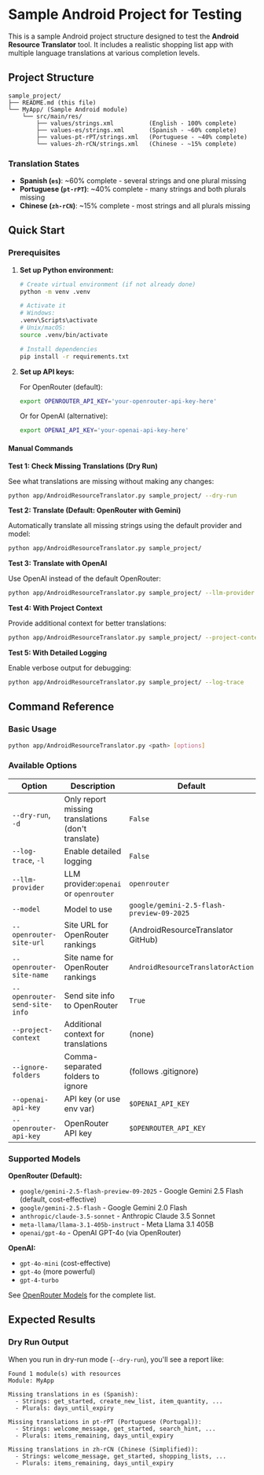 # Sample Android Project for Testing

This is a sample Android project structure designed to test the **Android Resource Translator** tool. It includes a realistic shopping list app with multiple language translations at various completion levels.

## Project Structure

```
sample_project/
├── README.md (this file)
└── MyApp/ (Sample Android module)
    └── src/main/res/
        ├── values/strings.xml          (English - 100% complete)
        ├── values-es/strings.xml       (Spanish - ~60% complete)
        ├── values-pt-rPT/strings.xml   (Portuguese - ~40% complete)
        └── values-zh-rCN/strings.xml   (Chinese - ~15% complete)
```

### Translation States

- **Spanish (`es`)**: ~60% complete - several strings and one plural missing
- **Portuguese (`pt-rPT`)**: ~40% complete - many strings and both plurals missing
- **Chinese (`zh-rCN`)**: ~15% complete - most strings and all plurals missing

## Quick Start

### Prerequisites

1. **Set up Python environment:**

   ```bash
   # Create virtual environment (if not already done)
   python -m venv .venv

   # Activate it
   # Windows:
   .venv\Scripts\activate
   # Unix/macOS:
   source .venv/bin/activate

   # Install dependencies
   pip install -r requirements.txt
   ```
2. **Set up API keys:**

   For OpenRouter (default):

   ```bash
   export OPENROUTER_API_KEY='your-openrouter-api-key-here'
   ```

   Or for OpenAI (alternative):

   ```bash
   export OPENAI_API_KEY='your-openai-api-key-here'
   ```

#### Manual Commands

**Test 1: Check Missing Translations (Dry Run)**

See what translations are missing without making any changes:

```bash
python app/AndroidResourceTranslator.py sample_project/ --dry-run
```

**Test 2: Translate (Default: OpenRouter with Gemini)**

Automatically translate all missing strings using the default provider and model:

```bash
python app/AndroidResourceTranslator.py sample_project/
```

**Test 3: Translate with OpenAI**

Use OpenAI instead of the default OpenRouter:

```bash
python app/AndroidResourceTranslator.py sample_project/ --llm-provider openai --model gpt-4o-mini
```

**Test 4: With Project Context**

Provide additional context for better translations:

```bash
python app/AndroidResourceTranslator.py sample_project/ --project-context "A shopping list mobile application for groceries and household items"
```

**Test 5: With Detailed Logging**

Enable verbose output for debugging:

```bash
python app/AndroidResourceTranslator.py sample_project/ --log-trace
```

## Command Reference

### Basic Usage

```bash
python app/AndroidResourceTranslator.py <path> [options]
```

### Available Options

| Option                              | Description                               | Default                                     |
| ----------------------------------- | ----------------------------------------- | ------------------------------------------- |
| `--dry-run`, `-d`               | Only report missing translations (don't translate) | `False`                              |
| `--log-trace`, `-l`             | Enable detailed logging                   | `False`                                   |
| `--llm-provider`                  | LLM provider:`openai` or `openrouter` | `openrouter`                              |
| `--model`                         | Model to use                              | `google/gemini-2.5-flash-preview-09-2025` |
| `--openrouter-site-url`           | Site URL for OpenRouter rankings          | (AndroidResourceTranslator GitHub)          |
| `--openrouter-site-name`          | Site name for OpenRouter rankings         | `AndroidResourceTranslatorAction`         |
| `--openrouter-send-site-info`     | Send site info to OpenRouter              | `True`                                    |
| `--project-context`               | Additional context for translations       | (none)                                      |
| `--ignore-folders`                | Comma-separated folders to ignore         | (follows .gitignore)                        |
| `--openai-api-key`                | API key (or use env var)                  | `$OPENAI_API_KEY`                         |
| `--openrouter-api-key`            | OpenRouter API key                        | `$OPENROUTER_API_KEY`                     |

### Supported Models

**OpenRouter (Default):**

- `google/gemini-2.5-flash-preview-09-2025` - Google Gemini 2.5 Flash (default, cost-effective)
- `google/gemini-2.5-flash` - Google Gemini 2.0 Flash
- `anthropic/claude-3.5-sonnet` - Anthropic Claude 3.5 Sonnet
- `meta-llama/llama-3.1-405b-instruct` - Meta Llama 3.1 405B
- `openai/gpt-4o` - OpenAI GPT-4o (via OpenRouter)

**OpenAI:**

- `gpt-4o-mini` (cost-effective)
- `gpt-4o` (more powerful)
- `gpt-4-turbo`

See [OpenRouter Models](https://openrouter.ai/docs/models) for the complete list.

## Expected Results

### Dry Run Output

When you run in dry-run mode (`--dry-run`), you'll see a report like:

```
Found 1 module(s) with resources
Module: MyApp

Missing translations in es (Spanish):
  - Strings: get_started, create_new_list, item_quantity, ...
  - Plurals: days_until_expiry

Missing translations in pt-rPT (Portuguese (Portugal)):
  - Strings: welcome_message, get_started, search_hint, ...
  - Plurals: items_remaining, days_until_expiry

Missing translations in zh-rCN (Chinese (Simplified)):
  - Strings: welcome_message, get_started, shopping_lists, ...
  - Plurals: items_remaining, days_until_expiry
```
